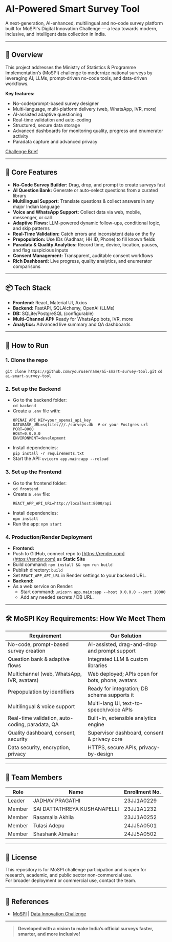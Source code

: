 # AI-Powered Smart Survey Tool

A next-generation, AI-enhanced, multilingual and no-code survey platform built for MoSPI's Digital Innovation Challenge — a leap towards modern, inclusive, and intelligent data collection in India.

---

## 🚀 Overview

This project addresses the Ministry of Statistics & Programme Implementation’s (MoSPI) challenge to modernize national surveys by leveraging AI, LLMs, prompt-driven no-code tools, and data-driven workflows.

**Key features:**  
- No-code/prompt-based survey designer  
- Multi-language, multi-platform delivery (web, WhatsApp, IVR, more)  
- AI-assisted adaptive questioning  
- Real-time validation and auto-coding  
- Structured, secure data storage  
- Advanced dashboards for monitoring quality, progress and enumerator activity  
- Paradata capture and advanced privacy

[Challenge Brief](https://datainnovation.mospi.gov.in/)

---

## 🌟 Core Features

- **No-Code Survey Builder:** Drag, drop, and prompt to create surveys fast  
- **AI Question Bank:** Generate or auto-select questions from a curated library  
- **Multilingual Support:** Translate questions & collect answers in any major Indian language  
- **Voice and WhatsApp Support:** Collect data via web, mobile, messenger, or call  
- **Adaptive Flows:** LLM-powered dynamic follow-ups, conditional logic, and skip patterns  
- **Real-Time Validation:** Catch errors and inconsistent data on the fly  
- **Prepopulation:** Use IDs (Aadhaar, HH ID, Phone) to fill known fields  
- **Paradata & Quality Analytics:** Record time, device, location, pauses, and flag suspicious inputs  
- **Consent Management:** Transparent, auditable consent workflows  
- **Rich Dashboard:** Live progress, quality analytics, and enumerator comparisons

---

## 📦 Tech Stack

- **Frontend:** React, Material UI, Axios
- **Backend:** FastAPI, SQLAlchemy, OpenAI (LLMs)
- **DB:** SQLite/PostgreSQL (configurable)
- **Multi-Channel API:** Ready for WhatsApp bots, IVR, more
- **Analytics:** Advanced live summary and QA dashboards

---

## 🚩 How to Run

### 1. Clone the repo
`git clone https://github.com/yourusername/ai-smart-survey-tool.git`
`cd ai-smart-survey-tool`

### 2. Set up the Backend
- Go to the backend folder:  
  `cd backend`
- Create a `.env` file with:
    ```
    OPENAI_API_KEY=your_openai_api_key
    DATABASE_URL=sqlite:///./surveys.db  # or your Postgres url
    PORT=8000
    HOST=0.0.0.0
    ENVIRONMENT=development
    ```
- Install dependencies:  
  `pip install -r requirements.txt`
- Start the API:
  `uvicorn app.main:app --reload`
  
### 3. Set up the Frontend
- Go to the frontend folder:  
`cd frontend`
- Create a `.env` file:
  ```
  REACT_APP_API_URL=http://localhost:8000/api
  ```
- Install dependencies:  
`npm install`
- Run the app:
`npm start`

### 4. Production/Render Deployment
- **Frontend:**  
- Push to GitHub, connect repo to [https://render.com](https://render.com) as **Static Site**
- Build command: `npm install && npm run build`
- Publish directory: `build`
- Set `REACT_APP_API_URL` in Render settings to your backend URL.
- **Backend:**  
- As a web service on Render:  
  - Start command: `uvicorn app.main:app --host 0.0.0.0 --port 10000`
  - Add any needed secrets / DB URL.

---

## 🛠 MoSPI Key Requirements: How We Meet Them

| Requirement                                           | Our Solution                                      |
|-------------------------------------------------------|---------------------------------------------------|
| No-code, prompt-based survey creation                 | AI-assisted, drag-and-drop and prompt support     |
| Question bank & adaptive flows                        | Integrated LLM & custom libraries                 |
| Multichannel (web, WhatsApp, IVR, avatars)            | Web deployed; APIs open for bots, phone, avatars  |
| Prepopulation by identifiers                          | Ready for integration; DB schema supports it      |
| Multilingual & voice support                          | Multi-lang UI, text-to-speech/voice APIs          |
| Real-time validation, auto-coding, paradata, QA       | Built-in, extensible analytics engine             |
| Quality dashboard, consent, security                  | Supervisor dashboard, consent & privacy core      |
| Data security, encryption, privacy                    | HTTPS, secure APIs, privacy-by-design            |

---

## 👥 Team Members

| Role    | Name                        | Enrollment No.|
|---------|-----------------------------|---------------|
| Leader  | JADHAV PRAGATHI             | 23JJ1A0229    |
| Member  | SAI DATTATHREYA KUSHANAPELLI| 23JJ1A1232    |
| Member  | Rasamalla Akhila            | 23JJ1A0252    |
| Member  | Tulasi Adepu                | 24JJ5A0501    |
| Member  | Shashank Atmakur            | 24JJ5A0502    |

---

## 📄 License

This repository is for MoSPI challenge participation and is open for research, academic, and public sector non-commercial use.  
For broader deployment or commercial use, contact the team.

---

## 📢 References

- [MoSPI](https://mospi.gov.in/) | [Data Innovation Challenge](https://datainnovation.mospi.gov.in/)

---

> **Developed with a vision to make India’s official surveys faster, smarter, and more inclusive!**
